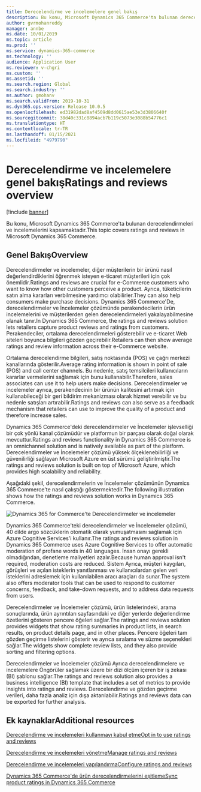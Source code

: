 ```yaml
---
title: Derecelendirme ve incelemelere genel bakış
description: Bu konu, Microsoft Dynamics 365 Commerce'ta bulunan derecelendirmeleri ve incelemelerini kapsamaktadır.
author: gvrmohanreddy
manager: annbe
ms.date: 10/01/2019
ms.topic: article
ms.prod: ''
ms.service: dynamics-365-commerce
ms.technology: ''
audience: Application User
ms.reviewer: v-chgri
ms.custom: ''
ms.assetid: ''
ms.search.region: Global
ms.search.industry: ''
ms.author: gmohanv
ms.search.validFrom: 2019-10-31
ms.dyn365.ops.version: Release 10.0.5
ms.openlocfilehash: ed31982dad8af4509d8dd0615ae53e3d3806640f
ms.sourcegitcommit: 38d40c331c8894acb7b119c5073e3088b54776c1
ms.translationtype: HT
ms.contentlocale: tr-TR
ms.lasthandoff: 01/15/2021
ms.locfileid: "4979790"
---
```

# <a name="ratings-and-reviews-overview"></a><span data-ttu-id="eec21-103">Derecelendirme ve incelemelere genel bakış</span><span class="sxs-lookup"><span data-stu-id="eec21-103">Ratings and reviews overview</span></span>


[!include [banner](includes/banner.md)]

<span data-ttu-id="eec21-104">Bu konu, Microsoft Dynamics 365 Commerce'ta bulunan derecelendirmeleri ve incelemelerini kapsamaktadır.</span><span class="sxs-lookup"><span data-stu-id="eec21-104">This topic covers ratings and reviews in Microsoft Dynamics 365 Commerce.</span></span>

## <a name="overview"></a><span data-ttu-id="eec21-105">Genel Bakış</span><span class="sxs-lookup"><span data-stu-id="eec21-105">Overview</span></span>

<span data-ttu-id="eec21-106">Derecelendirmeler ve incelemeler, diğer müşterilerin bir ürünü nasıl değerlendirdiklerini öğrenmek isteyen e-ticaret müşterileri için çok önemlidir.</span><span class="sxs-lookup"><span data-stu-id="eec21-106">Ratings and reviews are crucial for e-Commerce customers who want to know how other customers perceive a product.</span></span> <span data-ttu-id="eec21-107">Ayrıca, tüketicilerin satın alma kararları verbilmesine yardımcı olabilirler.</span><span class="sxs-lookup"><span data-stu-id="eec21-107">They can also help consumers make purchase decisions.</span></span> <span data-ttu-id="eec21-108">Dynamics 365 Commerce'De, derecelendirmeler ve İncelemeler çözümünde perakendecilerin ürün incelemelerini ve müşterilerden gelen derecelendirmeleri yakalayabilmesine olanak tanır.</span><span class="sxs-lookup"><span data-stu-id="eec21-108">In Dynamics 365 Commerce, the ratings and reviews solution lets retailers capture product reviews and ratings from customers.</span></span> <span data-ttu-id="eec21-109">Perakendeciler, ortalama derecelendirmeleri gösterebilir ve e-ticaret Web siteleri boyunca bilgileri gözden geçirebilir.</span><span class="sxs-lookup"><span data-stu-id="eec21-109">Retailers can then show average ratings and review information across their e-Commerce website.</span></span>

<span data-ttu-id="eec21-110">Ortalama derecelendirme bilgileri, satış noktasında (POS) ve çağrı merkezi kanallarında gösterilir.</span><span class="sxs-lookup"><span data-stu-id="eec21-110">Average rating information is shown in point of sale (POS) and call center channels.</span></span> <span data-ttu-id="eec21-111">Bu nedenle, satış temsilcileri kullanıcıların kararlar vermelerini sağlamak için bunu kullanabilir.</span><span class="sxs-lookup"><span data-stu-id="eec21-111">Therefore, sales associates can use it to help users make decisions.</span></span> <span data-ttu-id="eec21-112">Derecelendirmeler ve incelemeler ayrıca, perakendecinin bir ürünün kalitesini artırmak için kullanabileceği bir geri bildirim mekanizması olarak hizmet verebilir ve bu nedenle satışları artırabilir.</span><span class="sxs-lookup"><span data-stu-id="eec21-112">Ratings and reviews can also serve as a feedback mechanism that retailers can use to improve the quality of a product and therefore increase sales.</span></span>

<span data-ttu-id="eec21-113">Dynamics 365 Commerce'deki derecelendirmeler ve İncelemeler işlevselliği bir çok yönlü kanal çözümüdür ve platformun bir parçası olarak doğal olarak mevcuttur.</span><span class="sxs-lookup"><span data-stu-id="eec21-113">Ratings and reviews functionality in Dynamics 365 Commerce is an omnichannel solution and is natively available as part of the platform.</span></span> <span data-ttu-id="eec21-114">Derecelendirmeler ve İncelemeler çözümü yüksek ölçeklenebilirliği ve güvenilirliği sağlayan Microsoft Azure en üst sürümü geliştirilmiştir.</span><span class="sxs-lookup"><span data-stu-id="eec21-114">The ratings and reviews solution is built on top of Microsoft Azure, which provides high scalability and reliability.</span></span>

<span data-ttu-id="eec21-115">Aşağıdaki şekil, derecelendirmelerin ve İncelemeler çözümünün Dynamics 365 Commerce'te nasıl çalıştığı göstermektedir.</span><span class="sxs-lookup"><span data-stu-id="eec21-115">The following illustration shows how the ratings and reviews solution works in Dynamics 365 Commerce.</span></span>

![Dynamics 365 for Commerce'te Derecelendirmeler ve incelemeler](media/Dynamics-365-Commerce-Ratings-and-Reviews-Overview.jpg)

<span data-ttu-id="eec21-117">Dynamics 365 Commerce'teki derecelendirmeler ve İncelemeler çözümü, 40 dilde argo sözcüklerin otomatik olarak yumuşatmasını sağlamak için Azure Cognitive Services'i kullanır.</span><span class="sxs-lookup"><span data-stu-id="eec21-117">The ratings and reviews solution in Dynamics 365 Commerce uses Azure Cognitive Services to offer automatic moderation of profane words in 40 languages.</span></span> <span data-ttu-id="eec21-118">İnsan onayı gerekli olmadığından, denetleme maliyetleri azalır.</span><span class="sxs-lookup"><span data-stu-id="eec21-118">Because human approval isn't required, moderation costs are reduced.</span></span> <span data-ttu-id="eec21-119">Sistem Ayrıca, müşteri kaygıları, görüşleri ve açılan isteklerin yanıtlanması ve kullanıcılardan gelen veri isteklerini adreslemek için kullanılabilen aracı araçları da sunar.</span><span class="sxs-lookup"><span data-stu-id="eec21-119">The system also offers moderator tools that can be used to respond to customer concerns, feedback, and take-down requests, and to address data requests from users.</span></span>

<span data-ttu-id="eec21-120">Derecelendirmeler ve İncelemeler çözümü, ürün listelerindeki, arama sonuçlarında, ürün ayrıntıları sayfasındaki ve diğer yerlerde değerlendirme özetlerini gösteren pencere öğeleri sağlar.</span><span class="sxs-lookup"><span data-stu-id="eec21-120">The ratings and reviews solution provides widgets that show rating summaries in product lists, in search results, on product details page, and in other places.</span></span> <span data-ttu-id="eec21-121">Pencere öğeleri tam gözden geçirme listelerini gösterir ve ayrıca sıralama ve süzme seçenekleri sağlar.</span><span class="sxs-lookup"><span data-stu-id="eec21-121">The widgets show complete review lists, and they also provide sorting and filtering options.</span></span>

<span data-ttu-id="eec21-122">Derecelendirmeler ve İncelemeler çözümü Ayrıca derecelendirmelere ve incelemelere Öngörüler sağlamak üzere bir dizi ölçüm içeren bir iş zekası (BI) şablonu sağlar.</span><span class="sxs-lookup"><span data-stu-id="eec21-122">The ratings and reviews solution also provides a business intelligence (BI) template that includes a set of metrics to provide insights into ratings and reviews.</span></span> <span data-ttu-id="eec21-123">Derecelendirme ve gözden geçirme verileri, daha fazla analiz için dışa aktarılabilir.</span><span class="sxs-lookup"><span data-stu-id="eec21-123">Ratings and reviews data can be exported for further analysis.</span></span>

## <a name="additional-resources"></a><span data-ttu-id="eec21-124">Ek kaynaklar</span><span class="sxs-lookup"><span data-stu-id="eec21-124">Additional resources</span></span>

[<span data-ttu-id="eec21-125">Derecelendirme ve incelemeleri kullanmayı kabul etme</span><span class="sxs-lookup"><span data-stu-id="eec21-125">Opt in to use ratings and reviews</span></span>](opt-in-ratings-reviews.md)

[<span data-ttu-id="eec21-126">Derecelendirme ve incelemeleri yönetme</span><span class="sxs-lookup"><span data-stu-id="eec21-126">Manage ratings and reviews</span></span>](manage-reviews.md)

[<span data-ttu-id="eec21-127">Derecelendirme ve incelemeleri yapılandırma</span><span class="sxs-lookup"><span data-stu-id="eec21-127">Configure ratings and reviews</span></span>](configure-ratings-reviews.md)

[<span data-ttu-id="eec21-128">Dynamics 365 Commerce'de ürün derecelendirmelerini eşitleme</span><span class="sxs-lookup"><span data-stu-id="eec21-128">Sync product ratings in Dynamics 365 Commerce</span></span>](sync-product-ratings.md)
